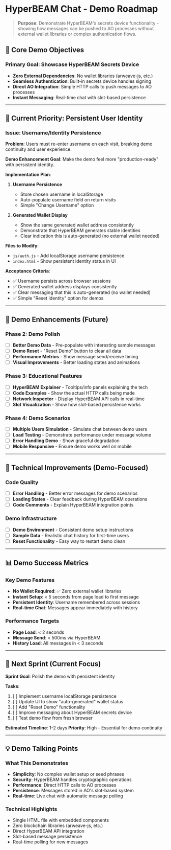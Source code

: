# HyperBEAM Chat - Demo Roadmap

> **Purpose**: Demonstrate HyperBEAM's secrets device functionality - showing how messages can be pushed to AO processes without external wallet libraries or complex authentication flows.

## 🎯 Core Demo Objectives

### Primary Goal: Showcase HyperBEAM Secrets Device
- **Zero External Dependencies**: No wallet libraries (arweave-js, etc.)
- **Seamless Authentication**: Built-in secrets device handles signing
- **Direct AO Integration**: Simple HTTP calls to push messages to AO processes
- **Instant Messaging**: Real-time chat with slot-based persistence

---

## 🚀 Current Priority: Persistent User Identity

### Issue: Username/Identity Persistence
**Problem**: Users must re-enter username on each visit, breaking demo continuity and user experience.

**Demo Enhancement Goal**: Make the demo feel more "production-ready" with persistent identity.

**Implementation Plan**:
1. **Username Persistence**
   - Store chosen username in localStorage
   - Auto-populate username field on return visits
   - Simple "Change Username" option

2. **Generated Wallet Display**
   - Show the same generated wallet address consistently
   - Demonstrate that HyperBEAM generates stable identities
   - Clear indication this is auto-generated (no external wallet needed)

**Files to Modify**:
- `js/auth.js` - Add localStorage username persistence
- `index.html` - Show persistent identity status in UI

**Acceptance Criteria**:
- ✅ Username persists across browser sessions
- ✅ Generated wallet address displays consistently
- ✅ Clear messaging that this is auto-generated (no wallet needed)
- ✅ Simple "Reset Identity" option for demos

---

## 🎯 Demo Enhancements (Future)

### Phase 2: Demo Polish
- [ ] **Better Demo Data** - Pre-populate with interesting sample messages
- [ ] **Demo Reset** - "Reset Demo" button to clear all data
- [ ] **Performance Metrics** - Show message send/receive timing
- [ ] **Visual Improvements** - Better loading states and animations

### Phase 3: Educational Features
- [ ] **HyperBEAM Explainer** - Tooltips/info panels explaining the tech
- [ ] **Code Examples** - Show the actual HTTP calls being made
- [ ] **Network Inspector** - Display HyperBEAM API calls in real-time
- [ ] **Slot Visualization** - Show how slot-based persistence works

### Phase 4: Demo Scenarios
- [ ] **Multiple Users Simulation** - Simulate chat between demo users
- [ ] **Load Testing** - Demonstrate performance under message volume
- [ ] **Error Handling Demo** - Show graceful degradation
- [ ] **Mobile Responsive** - Ensure demo works well on mobile

---

## 🔧 Technical Improvements (Demo-Focused)

### Code Quality
- [ ] **Error Handling** - Better error messages for demo scenarios
- [ ] **Loading States** - Clear feedback during HyperBEAM operations
- [ ] **Code Comments** - Explain HyperBEAM integration points

### Demo Infrastructure
- [ ] **Demo Environment** - Consistent demo setup instructions
- [ ] **Sample Data** - Realistic chat history for first-time users
- [ ] **Reset Functionality** - Easy way to restart demo clean

---

## 📊 Demo Success Metrics

### Key Demo Features
- **No Wallet Required**: ✅ Zero external wallet libraries
- **Instant Setup**: < 5 seconds from page load to first message
- **Persistent Identity**: Username remembered across sessions
- **Real-time Chat**: Messages appear immediately with history

### Performance Targets
- **Page Load**: < 2 seconds
- **Message Send**: < 500ms via HyperBEAM
- **History Load**: All messages in < 3 seconds

---

## 🎯 Next Sprint (Current Focus)

**Sprint Goal**: Polish the demo with persistent identity

**Tasks**:
1. [ ] Implement username localStorage persistence
2. [ ] Update UI to show "auto-generated" wallet status
3. [ ] Add "Reset Demo" functionality
4. [ ] Improve messaging about HyperBEAM secrets device
5. [ ] Test demo flow from fresh browser

**Estimated Timeline**: 1-2 days
**Priority**: High - Essential for demo continuity

---

## 💡 Demo Talking Points

### What This Demonstrates
- **Simplicity**: No complex wallet setup or seed phrases
- **Security**: HyperBEAM handles cryptographic operations
- **Performance**: Direct HTTP calls to AO processes
- **Persistence**: Messages stored in AO's slot-based system
- **Real-time**: Live chat with automatic message polling

### Technical Highlights
- Single HTML file with embedded components
- Zero blockchain libraries (arweave-js, etc.)
- Direct HyperBEAM API integration
- Slot-based message persistence
- Real-time polling for new messages